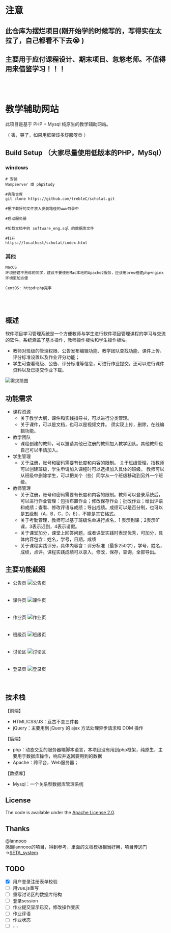 # 注意
## 此仓库为摆烂项目(刚开始学的时候写的，写得实在太拉了，自己都看不下去😭 )

## 主要用于应付<strong>课程设计</strong>、<strong>期末项目</strong>、忽悠老师。不值得用来借鉴学习！！！

<br>
<br>

# 教学辅助网站


此项目是基于 PHP + Mysql 纯原生的教学辅助网站。

（ 害，哭了，如果用框架该多舒服呀😌 ）


## Build Setup （大家尽量使用低版本的PHP，MySql）
### windows
```
# 安装
WampServer 或 phpStudy

#克隆仓库
git clone https://github.com/trebleC/scholat.git

#把下载好的文件放入安装路径的www目录中

#启动服务器

#加载文档中的 software_eng.sql 的数据库文件

#打开
https://localhost/scholat/index.html

```
### 其他
```
MacOS 
环境搭建不熟练的同学，建议不要使用Mac本地的Apache2服务，应该用brew搭建php+nginx环境更加方便

CentOS: httpd+php完事
```

<br>
<br>

## 概述
软件项目学习管理系统是一个方便教师与学生进行软件项目管理课程的学习与交流的软件。系统涵盖了基本操作，教师操作板块和学生操作板块。
- 教师对班级的管理权限、公告发布编辑功能、教学团队查找功能、课件上传、评分标准设置以及作业评分功能；
- 学生可查看班级、公告、评分标准等信息，可进行作业提交，还可以进行课件资料以及已提交作业下载。
  
![需求简图](./screenshots/requestments.png)
## 功能需求

+	课程资源
    + 关于教学大纲，课件和实践指导书，可以进行分类管理。
    + 关于课件，可以是文档，也可以是视频文件。
须实现上传，删除，在线编辑功能。
+	教学团队
    + 课程创建的教师，可以邀请其他已注册的教师加入教学团队。其他教师也自己可以申请加入。
+	学生管理
    + 关于注册，账号和密码需要有长度和内容的限制。
关于班级管理，指教师可以创建班级，学生申请加入课程时可以选择加入具体的班级。
教师可以从班级中删除学生，可以把某个（些）同学从一个班级移动到另外一个班级。
+	教师管理
    + 关于注册，账号和密码需要有长度和内容的限制。教师可以登录系统后，可以进行作业管理：包括布置作业；修改保存作业；批改作业；给出评语和成绩；查看、修改评语与成绩；导出成绩。成绩可以是百分制，也可以是五级制（A，B，C，D，E），不能是其它格式。
    + 关于考勤管理，教师可以基于班级名单进行点名，1 表示到课；2表示旷课，3表示迟到，4表示请假。
    + 关于课堂加分，课堂上回答问题，或者课堂实践时表现优秀，可加分，具体内容包含：姓名，学号，日期，成绩
    + 关于课程实践评分，具体内容含：评分标准（最多250字），学号，姓名，成绩，点评。课程实践成绩可以录入，修改，保存，查询，全部导出。

## 主要功能截图
+ 公告页
   ![公告页](./screenshots/teacher/公告/公告界面.png)<br /><br /><br />
+ 课件页
   ![课件页](./screenshots/teacher/课件/课件界面.png)<br /><br /><br />
+ 作业页
   ![作业页](./screenshots/teacher/作业/作业界面.png)<br /><br /><br />
+ 班级页
   ![班级页](./screenshots/teacher/班级/班级界面.png)<br /><br /><br />
+ 讨论区
   ![讨论区](./screenshots/common/讨论区界面.png)<br /><br /><br />
+ 登录页
   ![登录页](./screenshots/common/登陆界面.png)<br /><br /><br />
## 技术栈

【前端】

+ HTML/CSS/JS：亘古不变三件套
+ jQuery：主要用到 jQuery 的 ajax 方法处理异步请求和 DOM 操作
  

【后端】

+ php：动态交互的服务器端脚本语言，本项目没有用到php框架，纯原生，主要用于数据库操作，响应并返回要用到的数据
+ Apache：跨平台，Web服务器；


【数据库】

+ Mysql：一个关系型数据库管理系统



## License

The code is available under the [Apache License 2.0](LICENSE.txt).


## Thanks
[@lannooo](https://github.com/lannooo) <br />感谢lannooo的项目，得到参考，里面的文档模板相当好用，项目传送门→[SETA_system](https://github.com/lannooo/SETA_system)

## TODO
- [x] 用户登录注册表单校验
- [ ] 用vue.js重写
- [ ] 重写讨论区的数据库结构
- [ ] 登录session
- [ ] 作业提交显示已交，修改操作变灰
- [ ] 作业评语
- [ ] 作业状态
- [ ] ....
